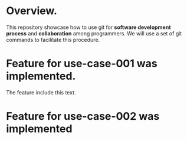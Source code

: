 # Overview.

This repository showcase how to use git for **software development process** and **collaboration** among programmers. We will use a set of git commands to facilitate this procedure.


# Feature for use-case-001 was implemented.
The feature include this text.


# Feature for use-case-002 was implemented
